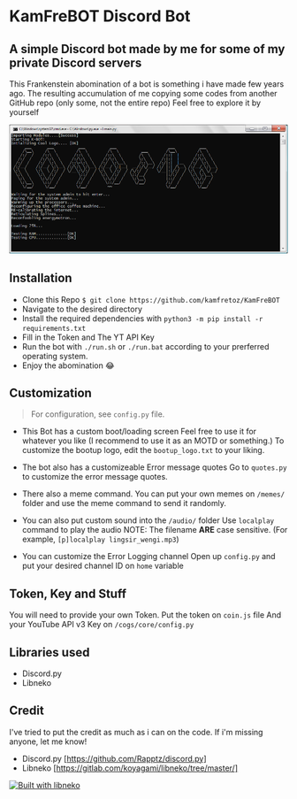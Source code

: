 # KamFreBOT Discord Bot

## A simple Discord bot made by me for some of my private Discord servers

This Frankenstein abomination of a bot is something i have made few years ago. The resulting accumulation of me copying some codes from another GitHub repo (only some, not the entire repo)
Feel free to explore it by yourself

![Bootup Screen](/screenshot/bootup.png)

## Installation

* Clone this Repo `$ git clone https://github.com/kamfretoz/KamFreBOT`
* Navigate to the desired directory
* Install the required dependencies with `python3 -m pip install -r requirements.txt`
* Fill in the Token and The YT API Key
* Run the bot with `./run.sh` or `./run.bat` according to your prerferred operating system.
* Enjoy the abomination 😂

## Customization

> For configuration, see `config.py` file.

* This Bot has a custom boot/loading screen
Feel free to use it for whatever you like (I recommend to use it as an MOTD or something.)
To customize the bootup logo, edit the `bootup_logo.txt` to your liking.
  
* The bot also has a customizeable Error message quotes
Go to `quotes.py` to customize the error message quotes.
  
* There also a meme command.
You can put your own memes on `/memes/` folder and use the meme command to send it randomly.

* You can also put custom sound into the `/audio/` folder
Use `localplay` command to play the audio
NOTE: The filename **ARE** case sensitive. (For example, `[p]localplay lingsir_wengi.mp3`)

* You can customize the Error Logging channel
Open up `config.py` and put your desired channel ID on `home` variable

## Token, Key and Stuff

You will need to provide your own Token.
Put the token on `coin.js` file
And your YouTube API v3 Key on `/cogs/core/config.py`

## Libraries used

* Discord.py
* Libneko

## Credit

I've tried to put the credit as much as i can on the code. If i'm missing anyone, let me know!

* Discord.py [https://github.com/Rapptz/discord.py]
* Libneko    [https://gitlab.com/koyagami/libneko/tree/master/]

[![Built with libneko](https://img.shields.io/badge/built%20with-libneko-ff69b4.svg)](https://gitlab.com/koyagami/libneko)
